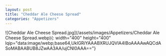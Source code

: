 ```yaml
---
layout: post
title: "Cheddar Ale Cheese Spread"
categories: "Appetizers"
---
```

![Cheddar Ale Cheese Spread.jpg](/assets/images/Appetizers/Cheddar Ale Cheese Spread.webp){: width="400" height="400" lqip="data:image/webp;base64,UklGRiYAAABXRUJQVlA4IBoAAAAwAQCdASoMABAABUB8JZwAA3AA/ujCNI0AAA=="}

